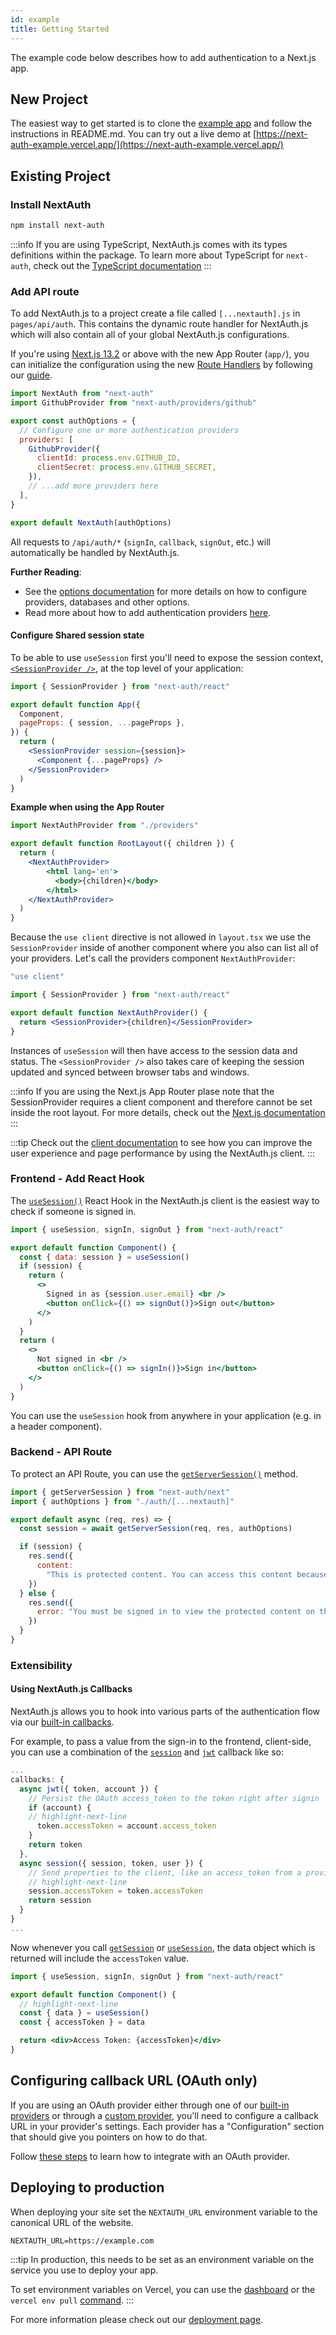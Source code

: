 ```yaml
---
id: example
title: Getting Started
---
```


The example code below describes how to add authentication to a Next.js app.

## New Project

The easiest way to get started is to clone the [example app](https://github.com/nextauthjs/next-auth-example) and follow the instructions in README.md. You can try out a live demo at [https://next-auth-example.vercel.app/](https://next-auth-example.vercel.app/)

## Existing Project

### Install NextAuth

```bash npm2yarn2pnpm
npm install next-auth
```

:::info
If you are using TypeScript, NextAuth.js comes with its types definitions within the package. To learn more about TypeScript for `next-auth`, check out the [TypeScript documentation](/getting-started/typescript)
:::


### Add API route

To add NextAuth.js to a project create a file called `[...nextauth].js` in `pages/api/auth`. This contains the dynamic route handler for NextAuth.js which will also contain all of your global NextAuth.js configurations.

If you're using [Next.js 13.2](https://nextjs.org/blog/next-13-2#custom-route-handlers) or above with the new App Router (`app/`), you can initialize the configuration using the new [Route Handlers](https://nextjs.org/docs/app/building-your-application/routing/router-handlers) by following our [guide](https://next-auth.js.org/configuration/initialization#route-handlers-app).

```javascript title="pages/api/auth/[...nextauth].js" showLineNumbers
import NextAuth from "next-auth"
import GithubProvider from "next-auth/providers/github"

export const authOptions = {
  // Configure one or more authentication providers
  providers: [
    GithubProvider({
      clientId: process.env.GITHUB_ID,
      clientSecret: process.env.GITHUB_SECRET,
    }),
    // ...add more providers here
  ],
}

export default NextAuth(authOptions)
```

All requests to `/api/auth/*` (`signIn`, `callback`, `signOut`, etc.) will automatically be handled by NextAuth.js.

**Further Reading**:

- See the [options documentation](/configuration/options) for more details on how to configure providers, databases and other options.
- Read more about how to add authentication providers [here](/providers).

#### Configure Shared session state

To be able to use `useSession` first you'll need to expose the session context, [`<SessionProvider />`](/getting-started/client#sessionprovider), at the top level of your application:

```jsx title="pages/_app.jsx" showLineNumbers
import { SessionProvider } from "next-auth/react"

export default function App({
  Component,
  pageProps: { session, ...pageProps },
}) {
  return (
    <SessionProvider session={session}>
      <Component {...pageProps} />
    </SessionProvider>
  )
}
```

**Example when using the App Router**

```jsx title="app/layout.jsx" showLineNumbers
import NextAuthProvider from "./providers"

export default function RootLayout({ children }) {
  return (
    <NextAuthProvider>
        <html lang='en'>
          <body>{children}</body>
        </html>
    </NextAuthProvider>
  )
}
```

Because the `use client` directive is not allowed in `layout.tsx` we use the `SessionProvider` inside of another component where you also
can list all of your providers. Let's call the providers component `NextAuthProvider`:

```jsx title="app/providers.jsx" showLineNumbers
"use client"

import { SessionProvider } from "next-auth/react"

export default function NextAuthProvider() {
  return <SessionProvider>{children}</SessionProvider>
}
```

Instances of `useSession` will then have access to the session data and status. The `<SessionProvider />` also takes care of keeping the session updated and synced between browser tabs and windows.

:::info
If you are using the Next.js App Router plase note that the SessionProvider requires a client component and therefore cannot be set inside the root layout. For more details, check out the [Next.js documentation](https://nextjs.org/docs/app/building-your-application/routing/pages-and-layouts)
:::

:::tip
Check out the [client documentation](/getting-started/client) to see how you can improve the user experience and page performance by using the NextAuth.js client.
:::

### Frontend - Add React Hook

The [`useSession()`](/getting-started/client#usesession) React Hook in the NextAuth.js client is the easiest way to check if someone is signed in.

```jsx title="components/login-btn.jsx" showLineNumbers
import { useSession, signIn, signOut } from "next-auth/react"

export default function Component() {
  const { data: session } = useSession()
  if (session) {
    return (
      <>
        Signed in as {session.user.email} <br />
        <button onClick={() => signOut()}>Sign out</button>
      </>
    )
  }
  return (
    <>
      Not signed in <br />
      <button onClick={() => signIn()}>Sign in</button>
    </>
  )
}
```

You can use the `useSession` hook from anywhere in your application (e.g. in a header component).

### Backend - API Route

To protect an API Route, you can use the [`getServerSession()`](/configuration/nextjs#unstable_getserversession) method.

```javascript title="pages/api/restricted.js" showLineNumbers
import { getServerSession } from "next-auth/next"
import { authOptions } from "./auth/[...nextauth]"

export default async (req, res) => {
  const session = await getServerSession(req, res, authOptions)

  if (session) {
    res.send({
      content:
        "This is protected content. You can access this content because you are signed in.",
    })
  } else {
    res.send({
      error: "You must be signed in to view the protected content on this page.",
    })
  }
}
```

### Extensibility

#### Using NextAuth.js Callbacks

NextAuth.js allows you to hook into various parts of the authentication flow via our [built-in callbacks](/configuration/callbacks).

For example, to pass a value from the sign-in to the frontend, client-side, you can use a combination of the [`session`](/configuration/callbacks#session-callback) and [`jwt`](/configuration/callbacks#jwt-callback) callback like so:

```javascript title="pages/api/auth/[...nextauth].js"
...
callbacks: {
  async jwt({ token, account }) {
    // Persist the OAuth access_token to the token right after signin
    if (account) {
    // highlight-next-line
      token.accessToken = account.access_token
    }
    return token
  },
  async session({ session, token, user }) {
    // Send properties to the client, like an access_token from a provider.
    // highlight-next-line
    session.accessToken = token.accessToken
    return session
  }
}
...
```

Now whenever you call [`getSession`](/getting-started/client#getsession) or [`useSession`](/getting-started/client#usesession), the data object which is returned will include the `accessToken` value.

```jsx title="components/accessToken.jsx" showLineNumbers
import { useSession, signIn, signOut } from "next-auth/react"

export default function Component() {
  // highlight-next-line
  const { data } = useSession()
  const { accessToken } = data

  return <div>Access Token: {accessToken}</div>
}
```

## Configuring callback URL (OAuth only)

If you are using an OAuth provider either through one of our [built-in providers](/configuration/providers/oauth)
or through a [custom provider](/configuration/providers/oauth#using-a-custom-provider), you'll need to configure
a callback URL in your provider's settings. Each provider has a "Configuration" section that should give you pointers on how to do that.

Follow [these steps](/configuration/providers/oauth#how-to) to learn how to integrate with an OAuth provider.

## Deploying to production

When deploying your site set the `NEXTAUTH_URL` environment variable to the canonical URL of the website.

```
NEXTAUTH_URL=https://example.com
```

:::tip
In production, this needs to be set as an environment variable on the service you use to deploy your app.

To set environment variables on Vercel, you can use the [dashboard](https://vercel.com/dashboard) or the `vercel env pull` [command](https://vercel.com/docs/build-step#development-environment-variables).
:::

For more information please check out our [deployment page](/deployment).
